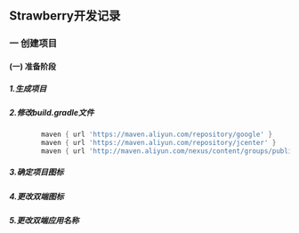 ## Strawberry开发记录

### 一 创建项目

#### (一) 准备阶段

##### 1.生成项目

##### 2.修改build.gradle文件

```dart
		maven { url 'https://maven.aliyun.com/repository/google' }
		maven { url 'https://maven.aliyun.com/repository/jcenter' }
		maven { url 'http://maven.aliyun.com/nexus/content/groups/public' }
```

##### 3.确定项目图标

##### 4.更改双端图标

##### 5.更改双端应用名称



